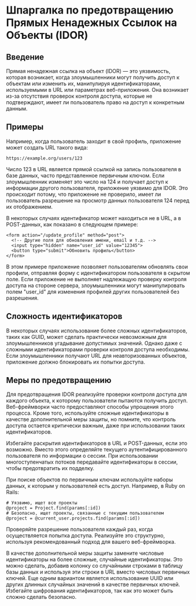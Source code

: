 # Шпаргалка по предотвращению Прямых Ненадежных Ссылок на Объекты (IDOR)

## Введение

Прямая ненадежная ссылка на объект (IDOR) — это уязвимость, которая возникает, когда злоумышленники могут получить доступ к объектам или изменить их, манипулируя идентификаторами, используемыми в URL или параметрах веб-приложения. Она возникает из-за отсутствия проверок контроля доступа, которые не подтверждают, имеет ли пользователь право на доступ к конкретным данным.

## Примеры

Например, когда пользователь заходит в свой профиль, приложение может создать URL такого вида:

```
https://example.org/users/123
```

Число 123 в URL является прямой ссылкой на запись пользователя в базе данных, часто представленное первичным ключом. Если злоумышленник изменяет это число на 124 и получает доступ к информации другого пользователя, приложение уязвимо для IDOR. Это происходит потому, что приложение не проверило, имеет ли пользователь разрешение на просмотр данных пользователя 124 перед их отображением.

В некоторых случаях идентификатор может находиться не в URL, а в POST-данных, как показано в следующем примере:

```
<form action="/update_profile" method="post">
  <!-- Другие поля для обновления имени, email и т.д. -->
  <input type="hidden" name="user_id" value="12345">
  <button type="submit">Обновить профиль</button>
</form>
```

В этом примере приложение позволяет пользователям обновлять свои профили, отправляя форму с идентификатором пользователя в скрытом поле. Если приложение не выполняет надлежащую проверку контроля доступа на стороне сервера, злоумышленники могут манипулировать полем "user_id" для изменения профилей других пользователей без разрешения.

## Сложность идентификаторов

В некоторых случаях использование более сложных идентификаторов, таких как GUID, может сделать практически невозможным для злоумышленников угадывание допустимых значений. Однако даже с сложными идентификаторами проверки контроля доступа необходимы. Если злоумышленники получают URL для неавторизованных объектов, приложение должно блокировать их попытки доступа.

## Меры по предотвращению

Для предотвращения IDOR реализуйте проверки контроля доступа для каждого объекта, к которому пользователи пытаются получить доступ. Веб-фреймворки часто предоставляют способы упрощения этого процесса. Кроме того, используйте сложные идентификаторы в качестве дополнительной меры защиты, но помните, что контроль доступа остается критически важным, даже при использовании таких идентификаторов.

Избегайте раскрытия идентификаторов в URL и POST-данных, если это возможно. Вместо этого определяйте текущего аутентифицированного пользователя по информации о сессии. При использовании многоступенчатых потоков передавайте идентификаторы в сессии, чтобы предотвратить их подделку.

При поиске объектов по первичным ключам используйте наборы данных, к которым у пользователей есть доступ. Например, в Ruby on Rails:

```
# Уязвимо, ищет все проекты
@project = Project.find(params[:id])
# Безопасно, ищет проекты, связанные с текущим пользователем
@project = @current_user.projects.find(params[:id])
```

Проверяйте разрешение пользователя каждый раз, когда осуществляется попытка доступа. Реализуйте это структурно, используя рекомендованный подход для вашего веб-фреймворка.

В качестве дополнительной меры защиты замените числовые идентификаторы на более сложные, случайные идентификаторы. Это можно сделать, добавив колонку со случайными строками в таблицу базы данных и используя эти строки в URL вместо числовых первичных ключей. Еще одним вариантом является использование UUID или других длинных случайных значений в качестве первичных ключей. Избегайте шифрования идентификаторов, так как это может быть сложно сделать безопасно.

